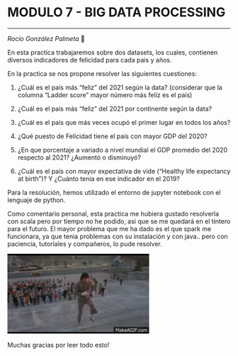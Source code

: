 # MODULO 7 - BIG DATA PROCESSING
***
*Rocío González Palmeta* :purple_heart: 

En esta practica trabajaremos sobre dos datasets, los cuales, contienen diversos indicadores de felicidad para cada pais y años. 

En la practica se nos propone resolver las siguientes cuestiones:
1. ¿Cuál es el país más “feliz” del 2021 según la data? (considerar que la columna “Ladder score” mayor número más feliz es el país)
   
2. ¿Cuál es el país más “feliz” del 2021 por continente según la data?
   
3. ¿Cuál es el país que más veces ocupó el primer lugar en todos los años?
   
4. ¿Qué puesto de Felicidad tiene el país con mayor GDP del 2020?
   
5. ¿En que porcentaje a variado a nivel mundial el GDP promedio del 2020 respecto al 2021? ¿Aumentó o disminuyó?
   
6. ¿Cuál es el país con mayor expectativa de vide (“Healthy life expectancy at birth”)? Y ¿Cuánto tenia en ese indicador en el 2019?

Para la resolución, hemos utilizado el entorno de jupyter notebook con el lenguaje de python. 

Como comentario personal, esta practica me hubiera gustado resolverla con scala pero por tiempo no he podido, asi que se me quedará en el tintero para el futuro. 
El mayor problema que me ha dado es el que spark me funcionara, ya que tenia problemas con su instalación y con java.. pero con paciencia, tutoriales y compañeros, lo pude resolver. 

![Alt text](rocky.gif)


Muchas gracias por leer todo esto!

